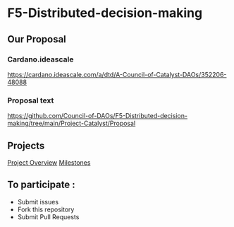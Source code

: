 # F5-Distributed-decision-making

## Our Proposal

### Cardano.ideascale

https://cardano.ideascale.com/a/dtd/A-Council-of-Catalyst-DAOs/352206-48088

### Proposal text

https://github.com/Council-of-DAOs/F5-Distributed-decision-making/tree/main/Project-Catalyst/Proposal

## Projects

[Project Overview](https://github.com/Council-of-DAOs/F5-Distributed-decision-making/projects)
[Milestones](https://github.com/Council-of-DAOs/F5-Distributed-decision-making/milestones)

## To participate :

* Submit issues
* Fork this repository
* Submit Pull Requests



